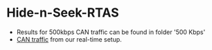 # Hide-n-Seek-RTAS
- Results for 500kbps CAN traffic can be found in folder '500 Kbps'
- [CAN traffic](https://github.com/Ipsitakoley/Hide-n-Seek-RTAS/tree/main/CANlog) from our real-time setup.
